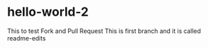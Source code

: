 # hello-world-2
This to test Fork and Pull Request
This is first branch and it is called readme-edits
